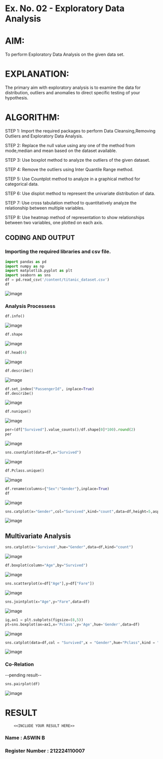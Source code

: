 # Ex. No. 02 - Exploratory Data Analysis

# AIM:
To perform Exploratory Data Analysis on the given data set.
      
# EXPLANATION:
  The primary aim with exploratory analysis is to examine the data for distribution, outliers and anomalies to direct specific testing of your hypothesis.
  
# ALGORITHM:
STEP 1: Import the required packages to perform Data Cleansing,Removing Outliers and Exploratory Data Analysis.

STEP 2: Replace the null value using any one of the method from mode,median and mean based on the dataset available.

STEP 3: Use boxplot method to analyze the outliers of the given dataset.

STEP 4: Remove the outliers using Inter Quantile Range method.

STEP 5: Use Countplot method to analyze in a graphical method for categorical data.

STEP 6: Use displot method to represent the univariate distribution of data.

STEP 7: Use cross tabulation method to quantitatively analyze the relationship between multiple variables.

STEP 8: Use heatmap method of representation to show relationships between two variables, one plotted on each axis.

## CODING AND OUTPUT
### Importing the required libraries and csv file.
``` python
import pandas as pd
import numpy as np
import matplotlib.pyplot as plt
import seaborn as sns
df = pd.read_csv('/content/titanic_dataset.csv')
df
```
![image](https://github.com/user-attachments/assets/c2499a8c-4d4b-4218-9752-a6e5acca0426)

### Analysis Processess

``` python
df.info()
```
![image](https://github.com/user-attachments/assets/240975f3-b621-437f-b503-e0f0d1b4a675)

``` python
df.shape
```
![image](https://github.com/user-attachments/assets/2c7eeafa-5a54-4115-ab3b-e9340ff9e1cb)

``` python
df.head(4)
```
![image](https://github.com/user-attachments/assets/68618055-f00d-44d9-8173-927f27b50460)

``` python
df.describe()
```
![image](https://github.com/user-attachments/assets/7cfc1ee6-c5c0-4535-a8a3-b92298058d14)

``` python
df.set_index("PassengerId", inplace=True)
df.describe()
```
![image](https://github.com/user-attachments/assets/ff543a9e-5685-4003-9cb2-093818181d2a)

``` python
df.nunique()
```
![image](https://github.com/user-attachments/assets/c20bf8a9-c514-4f75-82d4-4ff620f5655a)

``` python
per=(df["Survived"].value_counts()/df.shape[0]*100).round(2)
per
```
![image](https://github.com/user-attachments/assets/d632baa3-188e-4b65-9f11-a1dc73811c90)

``` python
sns.countplot(data=df,x="Survived")
```
![image](https://github.com/user-attachments/assets/05dea6e5-78d4-40a0-9551-1a82d4743b58)

``` python
df.Pclass.unique()
```
![image](https://github.com/user-attachments/assets/419f5490-a6de-401c-8a50-b7729ed302aa)

``` python
df.rename(columns={"Sex":"Gender"},inplace=True)
df
```
![image](https://github.com/user-attachments/assets/73cd0f4d-cb4c-4cc9-bbae-c713db92f975)

``` python
sns.catplot(x="Gender",col="Survived",kind="count",data=df,height=5,aspect=.7)
```
![image](https://github.com/user-attachments/assets/e11dd0e1-652b-4aca-bccd-0287ce70fcae)

## Multivariate Analysis

``` python
sns.catplot(x='Survived',hue="Gender",data=df,kind="count")
```
![image](https://github.com/user-attachments/assets/ed1197cd-786b-43bd-977e-7ff3d9202207)

``` python
df.boxplot(column="Age",by="Survived")
```
![image](https://github.com/user-attachments/assets/fd57e3c9-7624-4a83-9e15-0aee68bffe59)

``` python
sns.scatterplot(x=df["Age"],y=df["Fare"])
```
![image](https://github.com/user-attachments/assets/23a56e8a-27fb-4d55-8657-4b9a0acdddb4)

``` python
sns.jointplot(x="Age",y="Fare",data=df)
```
![image](https://github.com/user-attachments/assets/36031428-0e59-4f41-b5af-faa1ff16f5e7)

``` python
ig,ax1 = plt.subplots(figsize=(8,5))
pt=sns.boxplot(ax=ax1,x='Pclass',y='Age',hue='Gender',data=df)
```
![image](https://github.com/user-attachments/assets/96a94b58-8dd4-4786-b6a3-2ed18037d73c)


``` python
sns.catplot(data=df,col = "Survived",x = "Gender",hue="Pclass",kind = "count")
```
![image](https://github.com/user-attachments/assets/91f26ef3-e1ba-430c-874b-97cc22791611)

### Co-Relation
--pending result--

``` python
sns.pairplot(df)
```
![image](https://github.com/user-attachments/assets/ba70be43-ac2c-414d-b93b-72b65ddf7b0b)


# RESULT
        <<INCLUDE YOUR RESULT HERE>>

### Name : ASWIN B
### Register Number : 212224110007
